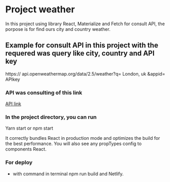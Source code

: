 # Project weather

In this project using library React, Materialize and Fetch for consult API, the porpose is for find ours city and country weather.

## Example for consult API in this project with the requered was query like city, country and API key

https:// api.openweathermap.org/data/2.5/weather?q= London, uk &appid= APIkey

### API was consulting of this link

[API link](https://openweathermap.org/)

### In the project directory, you can run

Yarn start or npm start

It correctly bundles React in production mode and optimizes the build for the best performance.
You will also see any propTypes config to components React.

### For deploy  

- with command in terminal npm run build and Netlify.

